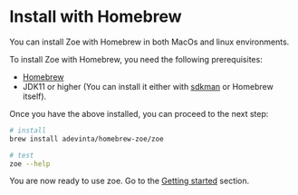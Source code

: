 # Install with Homebrew

You can install Zoe with Homebrew in both MacOs and linux environments.

To install Zoe with Homebrew, you need the following prerequisites:

- [Homebrew](https://brew.sh/)
- JDK11 or higher (You can install it either with [sdkman](https://sdkman.io/) or Homebrew itself).

Once you have the above installed, you can proceed to the next step:

```bash
# install
brew install adevinta/homebrew-zoe/zoe

# test
zoe --help
```

You are now ready to use zoe. Go to the [Getting started](../basics/overview.md) section.
